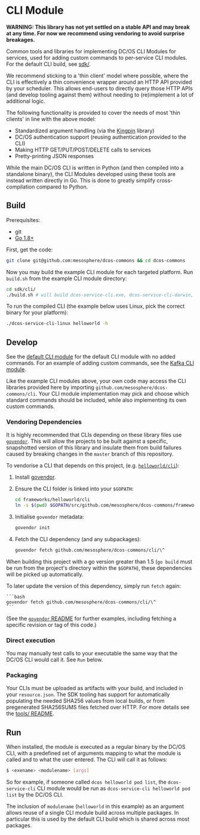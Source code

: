 # CLI Module

**WARNING: This library has not yet settled on a stable API and may break at any time. For now we recommend using vendoring to avoid surprise breakages.**

Common tools and libraries for implementing DC/OS CLI Modules for services, used for adding custom commands to per-service CLI modules. For the default CLI build, see [sdk/](../sdk).

We recommend sticking to a 'thin client' model where possible, where the CLI is effectively a thin convenience wrapper around an HTTP API provided by your scheduler. This allows end-users to directly query those HTTP APIs (and develop tooling against them) without needing to (re)implement a lot of additional logic.

The following functionality is provided to cover the needs of most 'thin clients' in line with the above model:
- Standardized argument handling (via the [Kingpin](https://github.com/alecthomas/kingpin) library)
- DC/OS authentication support (reusing authentication provided to the CLI)
- Making HTTP GET/PUT/POST/DELETE calls to services
- Pretty-printing JSON responses

While the main DC/OS CLI is written in Python (and then compiled into a standalone binary), the CLI Modules developed using these tools are instead written directly in Go. This is done to greatly simplify cross-compilation compared to Python.

## Build

Prerequisites:
- git
- [Go 1.8+](https://golang.org/dl/)

First, get the code:

```bash
git clone git@github.com:mesosphere/dcos-commons && cd dcos-commons
```

Now you may build the example CLI module for each targeted platform. Run `build.sh` from the example CLI module directory:

```bash
cd sdk/cli/
./build.sh # will build dcos-service-cli.exe, dcos-service-cli-darwin, dcos-service-cli-linux
```

To run the compiled CLI (the example below uses Linux, pick the correct binary for your platform):

```bash
./dcos-service-cli-linux helloworld -h
```

## Develop

See the [default CLI module](../sdk/) for the default CLI module with no added commands. For an example of adding custom commands, see the [Kafka CLI module](https://github.com/mesosphere/dcos-kafka-service/tree/master/frameworks/kafka/cli).

Like the example CLI modules above, your own code may access the CLI libraries provided here by importing `github.com/mesosphere/dcos-commons/cli`. Your CLI module implementation may pick and choose which standard commands should be included, while also implementing its own custom commands.

### Vendoring Dependencies

It is highly recommended that CLIs depending on these library files use [`govendor`](https://github.com/kardianos/govendor). This will allow the projects to be built against a specific, snapshotted version of this library and insulate them from build failures caused by breaking changes in the `master` branch of this repository.

To vendorise a CLI that depends on this project, (e.g. [`helloworld/cli`](/frameworks/helloworld/cli/)):

1. Install [govendor](https://github.com/kardianos/govendor).

1. Ensure the CLI folder is linked into your `$GOPATH`:

    ```bash
    cd frameworks/helloworld/cli
    ln -s $(pwd) $GOPATH/src/github.com/mesosphere/dcos-commons/frameworks/helloworld/cli
    ```

1. Initialise `govendor` metadata:

    ```bash
    govendor init
    ```

1. Fetch the CLI dependency (and any subpackages):

    ```bash
    govendor fetch github.com/mesosphere/dcos-commons/cli/\^
    ```

When building this project with a go version greater than 1.5 (`go build` must be run from the project's directory within the `$GOPATH`), these dependencies will be picked up automatically.

To later update the version of this dependency, simply run `fetch` again:

    ```bash
    govendor fetch github.com/mesosphere/dcos-commons/cli/\^
    ```

(See the [`govendor` README](https://github.com/kardianos/govendor) for further examples, including fetching a specific revision or tag of this code.)

### Direct execution

You may manually test calls to your executable the same way that the DC/OS CLI would call it. See `Run` below.

### Packaging

Your CLIs must be uploaded as artifacts with your build, and included in your `resource.json`. The SDK tooling has support for automatically populating the needed SHA256 values from local builds, or from pregenerated SHA256SUMS files fetched over HTTP. For more details see the [tools/ README](../tools).

## Run

When installed, the module is executed as a regular binary by the DC/OS CLI, with a predefined set of arguments mapping to what the module is called and to what the user entered. The CLI will call it as follows:

```bash
$ <exename> <modulename> [args]
```

So for example, if someone called `dcos helloworld pod list`, the `dcos-service-cli` CLI module would be run as `dcos-service-cli helloworld pod list` by the DC/OS CLI.

The inclusion of `modulename` (`helloworld` in this example) as an argument allows reuse of a single CLI module build across multiple packages. In particular this is used by the default CLI build which is shared across most packages.
